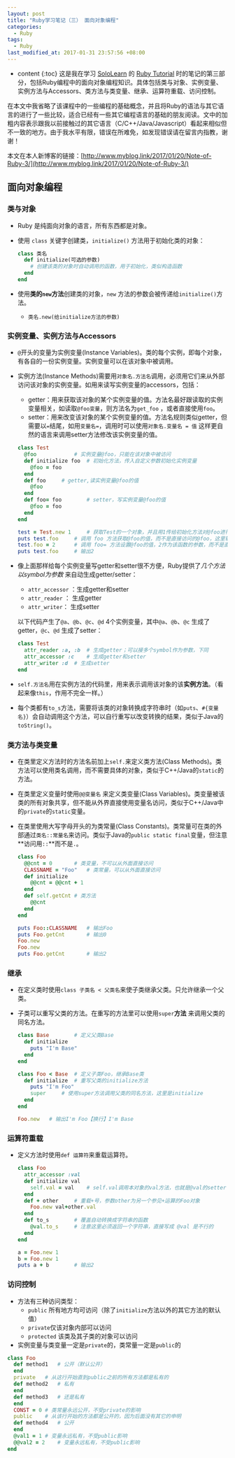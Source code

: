 ```yaml
---
layout: post
title: "Ruby学习笔记（三） 面向对象编程"
categories:
  - Ruby
tags:
  - Ruby
last_modified_at: 2017-01-31 23:57:56 +08:00
---
```


* content
{:toc}
这是我在学习 [SoloLearn](https://www.sololearn.com/) 的 [Ruby Tutorial](https://www.sololearn.com/Course/Ruby/) 时的笔记的第三部分，包括Ruby编程中的面向对象编程知识。具体包括类与对象、实例变量、实例方法与Accessors、类方法与类变量、继承、运算符重载、访问控制。



在本文中我省略了该课程中的一些编程的基础概念，并且将Ruby的语法与其它语言的进行了一些比较，适合已经有一些其它编程语言的基础的朋友阅读。文中的加粗内容表示跟我以前接触过的其它语言（C/C++/Java/Javascript）看起来相似但不一致的地方。由于我水平有限，错误在所难免，如发现错误请在留言内指教，谢谢！

本文在本人新博客的链接：[http://www.myblog.link/2017/01/20/Note-of-Ruby-3/](http://www.myblog.link/2017/01/20/Note-of-Ruby-3/)


## 面向对象编程

### 类与对象

- Ruby 是纯面向对象的语言，所有东西都是对象。

- 使用 `class` 关键字创建类，`initialize()` 方法用于初始化类的对象：

  ``` ruby
  class 类名
    def initialize(可选的参数)
      # 创建该类的对象时自动调用的函数，用于初始化，类似构造函数
    end
  end
  ```

- 使用**类的`new`方法**创建类的对象，`new` 方法的参数会被传递给`initialize()`方法。

  - `类名.new(给initialize方法的参数)` 


### 实例变量、实例方法与Accessors

- `@`开头的变量为实例变量(Instance Variables)。类的每个实例，即每个对象，有各自的一份实例变量。实例变量可以在该对象中被调用。

- 实例方法(Instance Methods)需要用`对象名.方法名`调用，必须用它们来从外部访问该对象的实例变量。如用来读写实例变量的accessors，包括：

  - getter：用来获取该对象的某个实例变量的值。方法名最好跟读取的实例变量相关，如读取`@foo变量`，则方法名为`get_foo` ，或者直接使用`foo`。
  - setter：用来改变该对象的某个实例变量的值。方法名规则类似getter，但需要以`=`结尾，如用`变量名=`，调用时可以使用`对象名.变量名 = 值` 这样更自然的语言来调用setter方法修改该实例变量的值。

  ``` ruby
  class Test
    @foo 			# 实例变量@foo，只能在该对象中被访问	
    def initialize foo	# 初始化方法，传入自定义参数初始化实例变量
      @foo = foo
    end
    def foo	 	# getter,读实例变量@foo的值
      @foo
    end
    def foo= foo	  	# setter，写实例变量@foo的值
      @foo = foo
    end
  end

  test = Test.new 1 	# 获取Test的一个对象，并且用1传给初始化方法对@foo进行初始化
  puts test.foo		# 调用 foo 方法获取@foo的值，而不是直接访问的@foo，这里输出1
  test.foo = 2		# 调用 foo= 方法设置@foo的值，2作为该函数的参数，而不是直接访问@foo进行赋值
  puts test.foo		# 输出2
  ```

- 像上面那样给每个实例变量写getter和setter很不方便，Ruby提供了*几个方法 以symbol为参数* 来自动生成getter/setter：

  - `attr_accessor` ：生成getter和setter
  - `attr_reader` ： 生成getter
  - `attr_writer`： 生成setter

  以下代码产生了`@a`、`@b`、`@c`、`@d` 4个实例变量，其中`@a`、`@b`、`@c` 生成了getter，`@c`、`@d` 生成了setter：

  ``` ruby
  class Test
    attr_reader :a, :b	# 生成getter；可以接多个symbol作为参数，下同
    attr_accessor :c	# 生成getter和setter
    attr_writer :d	# 生成setter
  end
  ```

- `self.方法名`用在实例方法的代码里，用来表示调用该对象的该**实例方法**。（看起来像`this`，作用不完全一样。）

- 每个类都有`to_s`方法，需要将该类的对象转换成字符串时（如`puts`、`#{变量名}`）会自动调用这个方法，可以自行重写以改变转换的结果，类似于Java的`toString()`。


### 类方法与类变量

- 在类里定义方法时的方法名前加上`self.`来定义类方法(Class Methods)。类方法可以使用类名调用，而不需要具体的对象，类似于C++/Java的`static`的方法。

- 在类里定义变量时使用`@@变量名` 来定义类变量(Class Variables)。类变量被该类的所有对象共享，但不能从外界直接使用变量名访问，类似于C++/Java中的`private`的`static`变量。

- 在类里使用大写字母开头的为类常量(Class Constants)。类常量可在类的外部通过`类名::常量名`来访问。类似于Java的`public static final`变量，但注意**访问用`::`**而不是`.`。

  ``` ruby
  class Foo
    @@cnt = 0		# 类变量，不可以从外面直接访问
    CLASSNAME = "Foo" 	# 类常量，可以从外面直接访问
    def initialize
      @@cnt = @@cnt + 1
    end
    def self.getCnt	# 类方法
      @@cnt
    end
  end

  puts Foo::CLASSNAME	# 输出Foo
  puts Foo.getCnt		# 输出0
  Foo.new
  Foo.new
  puts Foo.getCnt		# 输出2
  ```



### 继承

- 在定义类时使用`class 子类名 < 父类名`来使子类继承父类。只允许继承一个父类。

- 子类可以重写父类的方法。在重写的方法里可以使用`super`**方法** 来调用父类的同名方法。

  ``` ruby
  class Base		# 定义父类Base
    def initialize
      puts "I'm Base"
    end
  end

  class Foo < Base	# 定义子类Foo，继承Base类
    def initialize	# 重写父类的initialize方法
      puts "I'm Foo"
      super		# 使用super方法调用父类的同名方法，这里是initialize
    end
  end

  Foo.new 	# 输出I'm Foo【换行】I'm Base
  ```

### 运算符重载

- 定义方法时使用`def 运算符`来重载运算符。

  ``` ruby
  class Foo
    attr_accessor :val
    def initialize val
      self.val = val	# self.val调用本对象的val方法，也就是@val的setter；第二个val是函数参数
    end
    def + other		# 重载+号，参数other为另一个参见+运算的Foo对象
      Foo.new val+other.val
    end
    def to_s		# 覆盖自动转换成字符串的函数
      @val.to_s		# 注意这里必须返回一个字符串，直接写成 @val 是不行的
    end
  end

  a = Foo.new 1
  b = Foo.new 1
  puts a + b		# 输出2
  ```

### 访问控制

- 方法有三种访问类型：
  - `public` 所有地方均可访问（除了`initialize`方法以外的其它方法的默认值）
  - `private`仅该对象内部可以访问
  - `protected` 该类及其子类的对象可以访问 
- 实例变量与类变量一定是`private`的，类常量一定是`public`的

``` ruby
class Foo
  def method1	# 公开（默认公开）
  end
  private	# 从这行开始直到public之前的所有方法都是私有的
  def method2	# 私有
  end
  def method3	# 还是私有
  end
  CONST = 0	# 类常量永远公开，不受private的影响
  public	# 从该行开始的方法都是公开的，因为后面没有其它的申明
  def method4	# 公开
  end
  @val1 = 1	# 变量永远私有，不受public影响
  @@val2 = 2	# 变量永远私有，不受public影响
end
```